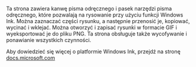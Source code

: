 ﻿Ta strona zawiera kanwę pisma odręcznego i pasek narzędzi pisma odręcznego, które pozwalają na rysowanie przy użyciu funkcji Windows Ink. Można zaznaczać części rysunku, a następnie przenosić je, kopiować, wycinać i wklejać. Można otworzyć i zapisać rysunki w formacie GIF i wyeksportować je do pliku PNG. Ta strona obsługuje także wycofywanie i ponawianie wszystkich czynności.
 
Aby dowiedzieć się więcej o platformie Windows Ink, przejdź na stronę [docs.microsoft.com](https://docs.microsoft.com//windows/uwp/design/input/pen-and-stylus-interactions)